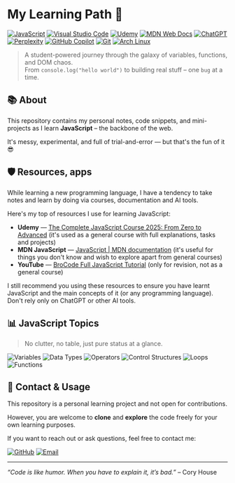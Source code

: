 # My Learning Path  🔗

[![JavaScript](https://img.shields.io/badge/JavaScript-F7DF1E?logo=javascript&logoColor=000)](#)
[![Visual Studio Code](https://custom-icon-badges.demolab.com/badge/Visual%20Studio%20Code-0078d7.svg?logo=vsc&logoColor=white)](#)
[![Udemy](https://img.shields.io/badge/Udemy-A435F0?logo=udemy&logoColor=fff)](#)
[![MDN Web Docs](https://img.shields.io/badge/MDN%20Web%20Docs-000?logo=mdnwebdocs&logoColor=fff)](#)
[![ChatGPT](https://img.shields.io/badge/ChatGPT-74aa9c?logo=openai&logoColor=white)](#)
[![Perplexity](https://img.shields.io/badge/Perplexity-1FB8CD?logo=perplexity&logoColor=fff)](#)
[![GitHub Copilot](https://img.shields.io/badge/GitHub%20Copilot-000?logo=githubcopilot&logoColor=fff)](#)
[![Git](https://img.shields.io/badge/Git-F05032?logo=git&logoColor=fff)](#)
[![Arch Linux](https://img.shields.io/badge/Arch%20Linux-1793D1?logo=arch-linux&logoColor=fff)](#)

> A student-powered journey through the galaxy of variables, functions, and DOM chaos.  
> From `console.log("hello world")` to building real stuff – one `bug` at a time.

## 📚 About

This repository contains my personal notes, code snippets, and mini-projects as I learn **JavaScript** – the backbone of the web.

It's messy, experimental, and full of trial-and-error — but that's the fun of it 😎



## 🛡️ Resources, apps

While learning a new programming language, I have a tendency to take notes and learn by doing via courses, documentation and AI tools.

Here's my top of resources I use for learning JavaScript:
- **Udemy** — [The Complete JavaScript Course 2025: From Zero to Advanced](https://udemy.com/course/the-complete-javascript-course) (it's used as a general course with full explanations, tasks and projects)
- **MDN JavaScript** — [JavaScript | MDN documentation](https://developer.mozilla.org/en-US/docs/Web/JavaScript) (it's useful for things you don't know and wish to explore apart from general courses)
- **YouTube** — [BroCode Full JavaScript Tutorial](https://www.youtube.com/watch?v=lfmg-EJ8gm4&t=454s&pp=ygUWamF2YXNjcmlwdCBmdWxsIGNvdXJzZQ%3D%3D) (only for revision, not as a general course)

I still recommend you using these resources to ensure you have learnt JavaScript and the main concepts of it (or any programming language). Don't rely only on ChatGPT or other AI tools.

## 📊 JavaScript Topics

>No clutter, no table, just pure status at a glance.

![Variables](https://img.shields.io/badge/Variables-Completed-brightgreen)
![Data Types](https://img.shields.io/badge/Data%20Types-Completed-brightgreen) 
![Operators](https://img.shields.io/badge/Operators-Planned-lightgrey) 
![Control Structures](https://img.shields.io/badge/Control%20Structures-Planned-lightgrey) 
![Loops](https://img.shields.io/badge/Loops-Planned-lightgrey) 
![Functions](https://img.shields.io/badge/Functions-Planned-lightgrey)



## 🤝 Contact & Usage

This repository is a personal learning project and not open for contributions.

However, you are welcome to **clone** and **explore** the code freely for your own learning purposes.
  
If you want to reach out or ask questions, feel free to contact me:

[![GitHub](https://img.shields.io/badge/GitHub-wxzxmqx-blue?style=flat-square&logo=github)](https://github.com/wxzxmqx) [![Email](https://img.shields.io/badge/Email-sm.yatsunenko@gmail.com-red?style=flat-square&logo=gmail)](mailto:sm.yatsunenko@gmail.com)



---

_“Code is like humor. When you have to explain it, it’s bad.”_ – Cory House